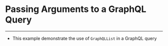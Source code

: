 # Passing Arguments to a GraphQL Query
----

- This example demonstrate the use of `GraphQLList` in a GraphQL query
